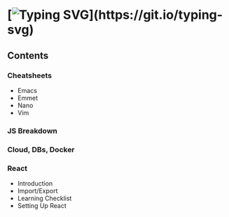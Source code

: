 [![Typing SVG](https://readme-typing-svg.herokuapp.com?font=Roboto&size=24&duration=4000&width=630&lines=Welcome+to+the+Coding+Notes+&amp;+Cheatsheets+Repository!)](https://git.io/typing-svg)
==================================
## Contents
### Cheatsheets
- Emacs
- Emmet
- Nano
- Vim
### JS Breakdown

### Cloud, DBs, Docker

### React
- Introduction
- Import/Export
- Learning Checklist
- Setting Up React
